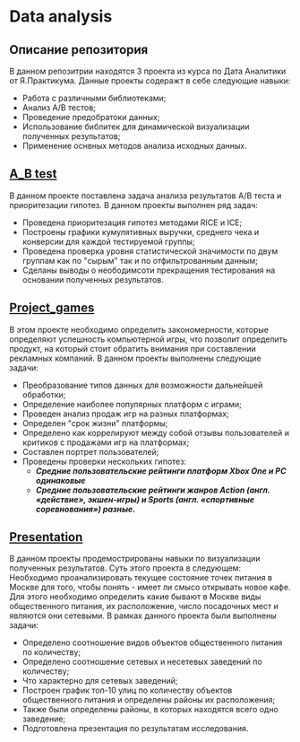 # Data analysis
## Описание репозитория
В данном репозитрии находятся 3 проекта из курса по Дата Аналитики от Я.Практикума.
Данные проекты содеражт в себе следующие навыки:
* Работа с различными библиотеками;
* Анализ A/B тестов;
* Проведение предобратоки данных;
* Использование библитек для динамической визуализации полученных результатов;
* Применение оснвных методов анализа исходных данных.
## [A_B test](https://github.com/Anton-Chulanov/CV/tree/main/A_B%20test)
В данном проекте поставлена задача анализа результатов А/В теста и приоритезации гипотез. В данном проекты выполнен ряд задач:
* Проведена приоритезация гипотез методами RICE и ICE;
* Построены графики кумулятивных выручки, среднего чека и конверсии для каждой тестируемой группы;
* Проведена проверка уровня статистической значимости по двум группам как по "сырым" так и по отфильтрованным данным;
* Сделаны выводы о неободимсоти прекращения тестирования на основании полученных результатов.
## [Project_games](https://github.com/Anton-Chulanov/CV/tree/main/Project_games)
В этом проекте необходимо определить закономерности, которые определяют успешность компьютерной игры, что позволит определить продукт, на который стоит обратить внимания при составлении рекламных компаний. В данном проекты выполнены следующие задачи:
* Преобразование типов данных для возможности дальнейшей обработки;
* Определение наиболее популярных платформ с играми;
* Проведен анализ продаж игр на разных платформах;
* Определен "срок жизни" платформы;
* Определено как коррелируют между собой отзывы пользователей и критиков с продажами игр на платформах;
* Составлен портрет пользователей;
* Проведены проверки нескольких гипотез:
  * ***Средние пользовательские рейтинги платформ Xbox One и PC одинаковые***
  * ***Средние пользовательские рейтинги жанров Action (англ. «действие», экшен-игры) и Sports (англ. «спортивные соревнования») разные.***
## [Presentation](https://github.com/Anton-Chulanov/CV/tree/main/Presentation)
В данном проекты продемострированы навыки по визуализации полученных результатов. Суть этого проекта в следующем: Необходимо проанализировать текущее состояние точек питания в Москве для того, чтобы понять - имеет ли смысо открывать новое кафе. Для этого необходимо определить какие бывают в Москве виды общественного питания, их расположение, число посадочных мест и являются они сетевыми. В рамках данного проекта были выполнены задачи:
* Определено  соотношение видов объектов общественного питания по количеству;
* Определено соотношение сетевых и несетевых заведений по количеству;
* Что характерно для сетевых заведений;
* Построен график топ-10 улиц по количеству объектов общественного питания и определены районы их расположения;
* Также были определены районы, в которых находятся всего одно заведение;
* Подготовлена презентация по результатам исследования.

